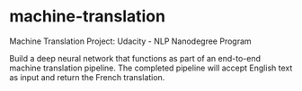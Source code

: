 # machine-translation
Machine Translation Project: Udacity - NLP Nanodegree Program

Build a deep neural network that functions as part of an end-to-end machine translation pipeline. The completed pipeline will accept English text as input and return the French translation.
